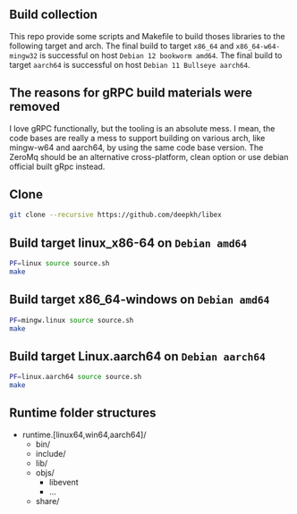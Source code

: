 ## Build collection

This repo provide some scripts and Makefile to build thoses libraries to the following target and arch.
The final build to target `x86_64` and `x86_64-w64-mingw32` is successful on host `Debian 12 bookworm amd64`. 
The final build to target `aarch64` is successful on host `Debian 11 Bullseye aarch64`.

## The reasons for gRPC build materials were removed

I love gRPC functionally, but the tooling is an absolute mess. I mean, the code bases are really a mess to support building on various arch, like mingw-w64 and aarch64, by using the same code base version. The ZeroMq should be an alternative cross-platform, clean option or use debian official built gRpc instead.

## Clone

```bash
git clone --recursive https://github.com/deepkh/libex
```

## Build target linux_x86-64 on `Debian amd64`

```bash
PF=linux source source.sh
make
```

## Build target x86_64-windows on `Debian amd64`

```bash
PF=mingw.linux source source.sh
make
```

## Build target Linux.aarch64 on `Debian aarch64`

```bash
PF=linux.aarch64 source source.sh
make
```

## Runtime folder structures

* runtime.[linux64,win64,aarch64]/
  * bin/
  * include/
  * lib/
  * objs/
    * libevent
    * ...
  * share/
